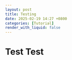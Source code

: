 ```yaml
---
layout: post
title: Testing
date: 2025-02-19 14:27 +0800
categories: [Tutorial]
render_with_liquid: false
---
```

# Test Test

